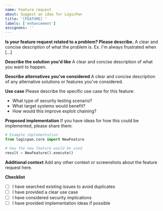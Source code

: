 ```yaml
---
name: Feature request
about: Suggest an idea for LogicPwn
title: '[FEATURE] '
labels: ['enhancement']
assignees: ''
---
```


**Is your feature request related to a problem? Please describe.**
A clear and concise description of what the problem is. Ex. I'm always frustrated when [...]

**Describe the solution you'd like**
A clear and concise description of what you want to happen.

**Describe alternatives you've considered**
A clear and concise description of any alternative solutions or features you've considered.

**Use case**
Please describe the specific use case for this feature:
- What type of security testing scenario?
- What target systems would benefit?
- How would this improve exploit chaining?

**Proposed implementation**
If you have ideas for how this could be implemented, please share them:

```python
# Example implementation
from logicpwn.core import NewFeature

# How the new feature would be used
result = NewFeature().execute()
```

**Additional context**
Add any other context or screenshots about the feature request here.

**Checklist**
- [ ] I have searched existing issues to avoid duplicates
- [ ] I have provided a clear use case
- [ ] I have considered security implications
- [ ] I have provided implementation ideas if possible 